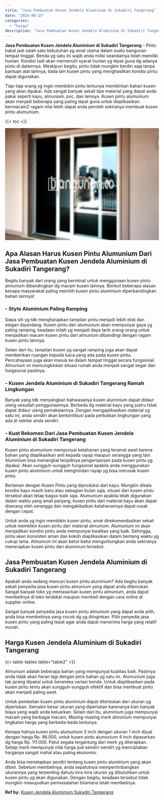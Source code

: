 ```yaml
---
title: "Jasa Pembuatan Kusen Jendela Aluminium di Sukadiri Tangerang"
date: "2024-08-15"
categories: 
  - "harga"
description: "Jasa Pembuatan Kusen Jendela Aluminium di Sukadiri Tangerang. Anda bisa menetapkan sendiri tentang kusen pintu aluminium yang akan dibeli. Sebelum membelinya..."
---
```


**Jasa Pembuatan Kusen Jendela Aluminium di Sukadiri Tangerang** – Pintu bakal jadi salah satu kebutuhan yg amat utama dalam suatu bangunan tempat tinggal. Benda yg satu ini wajib anda miliki seandainya telah memiliki hunian. Kondisi tadi akan memenuhi syarat hunian yg tepat guna dg adanya pintu di dalamnya. Meskipun begitu, pintu tidak mungkin berdiri saja tanpa bantuan alat lainnya, tiada lain kusen pintu yang menghasilkan kondisi pintu dapat digunakan.

Tiap-tiap orang yg ingin membikin pintu tentunya memikirkan bahan kusen yang akan dipakai. Ada sangat banyak sekali tipe material yang dapat anda pakai seperti kayu, almunium, pvc, dan lainnya. Kusen pintu alumunium akan menjadi beberapa yang paling tepat guna untuk diaplikasikan. bermacam2 ragam nilai lebih dapat anda peroleh sekiranya membuat kusen pintu alumunium.

{{< toc >}}

![Jasa Pembuatan Kusen Jendela Aluminium di Sukadiri Tangerang](/images/harga-kusen-jendela-alumunium-18.png)

## Apa Alasan Harus Kusen Pintu Alumunium Dari Jasa Pembuatan Kusen Jendela Aluminium di Sukadiri Tangerang?

Begitu banyak dari orang yang berminat untuk menggunaan kusen pintu almunium dibandingkan dg macam kusen lainnya. Berikut beberapa alasan kenapa masyarakat paling memilih kusen pintu aluminium diperbandingkan bahan lainnya!

### \- Style Aluminium Paling Ramping

Siapa sih yg tdk mengharapkan tampilan pintu menjadi lebih elok dan elegan dipandang. Kusen pintu dari alumunium akan mempunyai gaya yg paling ramping, keadaan inilah yg menjadi daya tarik orang-orang untuk menjadikan macam kusen pintu dari almunium dibandingi dengan ragam kusen pintu lainnya.

Selain dari itu, tampilan kusen yg sangat ramping juga akan dapat memberikan ruangan kepada kaca yang ada pada kusen pintu. Pencahayaan juga akan masuk ke dalam tempat tinggal secara fungsional. Almunium ini memungkinkan situasi rumah anda menjadi sangat segar dan fungsional pastinya.

### \- Kusen Jendela Aluminium di Sukadiri Tangerang Ramah Lingkungan

Banyak yang tdk menyangkan bahwasanya kusen aluminium dapat didaur ulang sesudah penggunaannya. Berbeda dg material kayu yang justru tidak dapat didaur ulang pemakaiannya. Dengan mengaplikasikan material yg satu ini, anda sendiri akan berkontibusi pada perbaikan lingkungan yang ada di sekitar anda sendiri.

### \- Kuat Rekomen Dari Jasa Pembuatan Kusen Jendela Aluminium di Sukadiri Tangerang

Kusen pintu alumunium mempunyai ketahanan yang teramat awet karena bahan yang diaplikasikan anti kepada rayap maupun serangga yang lain. Aluminium bisa menangkal terjadinya pengeroposan pada kusen pintu yg dipakai. Akan sungguh-sungguh fungsional apabila anda menggunakan kusen pintu aluminium untuk menghindari rayap yg bisa merusak kusen pintu.

Berlainan dengan Kusen Pintu yang diproduksi dari kayu. Mungkin dikala kondisi kayu masih baru atau sebagian bulan saja, situasi dari kusen pintu tersebut akan tetap bagus-baik saja. Alumunium apabila telah digunakan dalam waktu yang amat panjang, kusen pintu dari material kayu akan dapat diserang oleh serangga dan mengakibatkan ketahanannya dapat rusak dengan cepat.

Untuk anda yg ingin membikin kusen pintu, amat direkomendasikan sekali untuk membikin kusen pintu dari material almunium. Alumunium ini akan menjadikan kondisi pintu anda mempunyai kwalitas yang baik. Sehingga, pintu akan konsisten aman dan kokoh diaplikasikan dalam bentang waktu yg cukup lama. Almunium ini akan betul-betul menguntungkan anda sekiranya menerapkan kusen pintu dari aluminium tersebut.

## Jasa Pembuatan Kusen Jendela Aluminium di Sukadiri Tangerang

Apakah anda sedang mencari kusen pintu aluminium? Ada begitu banyak sekali penyedia jasa kusen pintu almunium yang dapat anda ditemukan. Sangat banyak toko yg memasarkan kusen pintu almunium, anda dapat membelinya di toko terdekat maupun membeli dengan cara online di supplier online.

Sangat banyak penyedia jasa kusen pintu almunium yang dapat anda pilih, anda bisa membelinya yang cocok dg yg diinginkan. Pilih penyedia jasa kusen pintu yang paling tepat agar anda dapat menerima harga yang relatif murah.

## Harga Kusen Jendela Aluminium di Sukadiri Tangerang

{{< table-tables table="table2" >}}

Almunium adalah beberapa bahan yang mempunyai kualitas baik. Pastinya anda tidak akan heran lagi dengan jenis bahan yg satu ini. Alumunium juga tak jarang dipakai untuk beraneka variasi benda. Untuk diaplikasikan pada kusen pintu tentu akan sungguh-sungguh efektif dan bisa membuat pintu akan menjadi paling awet.

Untuk pembelian kusen pintu aluminium dapat ditentukan dari ukuran yg diperlukan. Semakin besar ukuran yang diperlukan karenanya kian banyak biaya yang wajib anda keluarkan. Selain dari itu, aluminium juga mempunyai macam yang berbagai macam, Masing-masing merk almunium mempunyai tingkatan harga yang berbeda-beda tentunya.

Kenapa halnya kusen pintu alumunium 3 inch dengan ukuran 1 inch dijual dengan harga Rp. 96.000, untuk kusen pintu alumunium 4 inch dipasarkan dg harga Rp. 111.000. Patut segala tergantung dari merk yg diterapkan. Setiap merk mempunyai nilai harga jual sendiri-sendiri yg menciptakan harganya sangat mahal atau paling ekonomis.

Anda bisa menetapkan sendiri tentang kusen pintu aluminium yang akan dibeli. Sebelum membelinya, anda sepatutnya mempertimbangkan ukurannya yang terpenting dahulu kira-kira ukuran yg dibutuhkan untuk kusen pintu yg akan digunakan. Dengan begitu, keadaan tersebut tidak mungkin mewujudkan permasalahan bilamana telah membelinya.

**Ref by:** [Kusen Jendela Aluminium Sukadiri Tangerang](https://id.wikipedia.org/wiki/Kusen)
